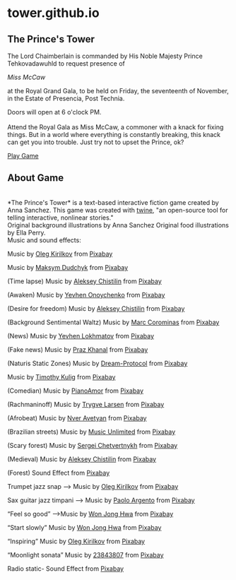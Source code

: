 # tower.github.io
## The Prince's Tower

The Lord Chaimberlain is commanded by His Noble Majesty Prince Tehkovadawuhld to request presence of

*Miss McCaw*

at the Royal Grand Gala, to be held on Friday, the seventeenth of November, in the Estate of Presencia, Post Technia.

Doors will open at 6 o'clock PM.
<br>
<br>
Attend the Royal Gala as Miss McCaw, a commoner with a knack for fixing things. But in a world where everything is constantly breaking, this knack can get you into trouble. Just try not to upset the Prince, ok?

<a target="_blank" href="https://tekovadawuld.github.io/tower.github.io/">Play Game</a>

## About Game
<br>
*The Prince's Tower* is a text-based interactive fiction game created by Anna Sanchez. 
This game was created with <a href="https://twinery.org/" target="_blank">twine</a>, "an open-source tool for telling interactive, nonlinear stories."
<br>
Original background illustrations by Anna Sanchez
Original food illustrations by Ella Perry.
<br>
Music and sound effects:

Music by <a href="https://pixabay.com/users/music_for_videos-26992513/?utm_source=link-attribution&utm_medium=referral&utm_campaign=music&utm_content=164258">Oleg Kirilkov</a> from <a href="https://pixabay.com/music//?utm_source=link-attribution&utm_medium=referral&utm_campaign=music&utm_content=164258">Pixabay</a>

Music by <a href="https://pixabay.com/users/white_records-32584949/?utm_source=link-attribution&utm_medium=referral&utm_campaign=music&utm_content=166529">Maksym Dudchyk</a> from <a href="https://pixabay.com//?utm_source=link-attribution&utm_medium=referral&utm_campaign=music&utm_content=166529">Pixabay</a>

(Time lapse) Music by <a href="https://pixabay.com/users/lexin_music-28841948/?utm_source=link-attribution&utm_medium=referral&utm_campaign=music&utm_content=115672">Aleksey Chistilin</a> from <a href="https://pixabay.com/music//?utm_source=link-attribution&utm_medium=referral&utm_campaign=music&utm_content=115672">Pixabay</a>

(Awaken) Music by <a href="https://pixabay.com/users/onoychenkomusic-24430395/?utm_source=link-attribution&utm_medium=referral&utm_campaign=music&utm_content=136824">Yevhen Onoychenko</a> from <a href="https://pixabay.com/music//?utm_source=link-attribution&utm_medium=referral&utm_campaign=music&utm_content=136824">Pixabay</a>

(Desire for freedom) Music by <a href="https://pixabay.com/users/lexin_music-28841948/?utm_source=link-attribution&utm_medium=referral&utm_campaign=music&utm_content=124112">Aleksey Chistilin</a> from <a href="https://pixabay.com//?utm_source=link-attribution&utm_medium=referral&utm_campaign=music&utm_content=124112">Pixabay</a>

(Background Sentimental Waltz) Music by <a href="https://pixabay.com/users/musiclfiles-3826066/?utm_source=link-attribution&utm_medium=referral&utm_campaign=music&utm_content=123818">Marc Corominas</a> from <a href="https://pixabay.com/music//?utm_source=link-attribution&utm_medium=referral&utm_campaign=music&utm_content=123818">Pixabay</a>

(News) Music by <a href="https://pixabay.com/users/www_lokhmatovmusic_com-27845391/?utm_source=link-attribution&utm_medium=referral&utm_campaign=music&utm_content=156080">Yevhen Lokhmatov</a> from <a href="https://pixabay.com//?utm_source=link-attribution&utm_medium=referral&utm_campaign=music&utm_content=156080">Pixabay</a>

(Fake news) Music by <a href="https://pixabay.com/users/prazkhanal-24653570/?utm_source=link-attribution&utm_medium=referral&utm_campaign=music&utm_content=117862">Praz Khanal</a> from <a href="https://pixabay.com//?utm_source=link-attribution&utm_medium=referral&utm_campaign=music&utm_content=117862">Pixabay</a>

(Naturis Static Zones) Music by <a href="https://pixabay.com/users/dream-protocol-9556087/?utm_source=link-attribution&utm_medium=referral&utm_campaign=music&utm_content=137560">Dream-Protocol</a> from <a href="https://pixabay.com/music//?utm_source=link-attribution&utm_medium=referral&utm_campaign=music&utm_content=137560">Pixabay</a>

Music by <a href="https://pixabay.com/users/timkulig-31678821/?utm_source=link-attribution&utm_medium=referral&utm_campaign=music&utm_content=163621">Timothy Kulig</a> from <a href="https://pixabay.com//?utm_source=link-attribution&utm_medium=referral&utm_campaign=music&utm_content=163621">Pixabay</a>

(Comedian) Music by <a href="https://pixabay.com/users/pianoamor-28628048/?utm_source=link-attribution&utm_medium=referral&utm_campaign=music&utm_content=117016">PianoAmor</a> from <a href="https://pixabay.com//?utm_source=link-attribution&utm_medium=referral&utm_campaign=music&utm_content=117016">Pixabay</a>

(Rachmaninoff) Music by <a href="https://pixabay.com/users/nesrality-22721863/?utm_source=link-attribution&utm_medium=referral&utm_campaign=music&utm_content=10994">Trygve Larsen</a> from <a href="https://pixabay.com//?utm_source=link-attribution&utm_medium=referral&utm_campaign=music&utm_content=10994">Pixabay</a>

(Afrobeat) Music by <a href="https://pixabay.com/users/royaltyfreemusic-29393722/?utm_source=link-attribution&utm_medium=referral&utm_campaign=music&utm_content=149308">Nver Avetyan</a> from <a href="https://pixabay.com//?utm_source=link-attribution&utm_medium=referral&utm_campaign=music&utm_content=149308">Pixabay</a>

(Brazilian streets) Music by <a href="https://pixabay.com/users/music_unlimited-27600023/?utm_source=link-attribution&utm_medium=referral&utm_campaign=music&utm_content=139762">Music Unlimited</a> from <a href="https://pixabay.com/music//?utm_source=link-attribution&utm_medium=referral&utm_campaign=music&utm_content=139762">Pixabay</a>

(Scary forest) Music by <a href="https://pixabay.com/users/sergequadrado-24990007/?utm_source=link-attribution&utm_medium=referral&utm_campaign=music&utm_content=90162">Sergei Chetvertnykh</a> from <a href="https://pixabay.com/music//?utm_source=link-attribution&utm_medium=referral&utm_campaign=music&utm_content=90162">Pixabay</a>

(Medieval) Music by <a href="https://pixabay.com/users/lexin_music-28841948/?utm_source=link-attribution&utm_medium=referral&utm_campaign=music&utm_content=147373">Aleksey Chistilin</a> from <a href="https://pixabay.com//?utm_source=link-attribution&utm_medium=referral&utm_campaign=music&utm_content=147373">Pixabay</a>

(Forest) Sound Effect from <a href="https://pixabay.com/sound-effects/?utm_source=link-attribution&utm_medium=referral&utm_campaign=music&utm_content=6735">Pixabay</a>

Trumpet jazz snap —> Music by <a href="https://pixabay.com/users/music_for_videos-26992513/?utm_source=link-attribution&utm_medium=referral&utm_campaign=music&utm_content=164261">Oleg Kirilkov</a> from <a href="https://pixabay.com/music//?utm_source=link-attribution&utm_medium=referral&utm_campaign=music&utm_content=164261">Pixabay</a>

Sax guitar jazz timpani —> Music by <a href="https://pixabay.com/users/paoloargento-38603296/?utm_source=link-attribution&utm_medium=referral&utm_campaign=music&utm_content=164472">Paolo Argento</a> from <a href="https://pixabay.com//?utm_source=link-attribution&utm_medium=referral&utm_campaign=music&utm_content=164472">Pixabay</a>

“Feel so good” —>Music by <a href="https://pixabay.com/users/darockart-17132017/?utm_source=link-attribution&utm_medium=referral&utm_campaign=music&utm_content=143888">Won Jong Hwa</a> from <a href="https://pixabay.com//?utm_source=link-attribution&utm_medium=referral&utm_campaign=music&utm_content=143888">Pixabay</a>

“Start slowly” Music by <a href="https://pixabay.com/users/darockart-17132017/?utm_source=link-attribution&utm_medium=referral&utm_campaign=music&utm_content=166052">Won Jong Hwa</a> from <a href="https://pixabay.com//?utm_source=link-attribution&utm_medium=referral&utm_campaign=music&utm_content=166052">Pixabay</a>

“Inspiring” Music by <a href="https://pixabay.com/users/music_for_videos-26992513/?utm_source=link-attribution&utm_medium=referral&utm_campaign=music&utm_content=112623">Oleg Kirilkov</a> from <a href="https://pixabay.com//?utm_source=link-attribution&utm_medium=referral&utm_campaign=music&utm_content=112623">Pixabay</a>

“Moonlight sonata” Music by <a href="https://pixabay.com/users/23843807-23843807/?utm_source=link-attribution&utm_medium=referral&utm_campaign=music&utm_content=12490">23843807</a> from <a href="https://pixabay.com/music//?utm_source=link-attribution&utm_medium=referral&utm_campaign=music&utm_content=12490">Pixabay</a>

Radio static- Sound Effect from <a href="https://pixabay.com/?utm_source=link-attribution&utm_medium=referral&utm_campaign=music&utm_content=6717">Pixabay</a>
